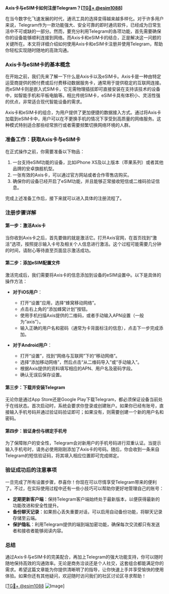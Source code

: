 **Axis卡与eSIM卡如何注册Telegram？[[TG💪+ @esim1088](https://t.me/s/esim1088)]**

在当今数字化飞速发展的时代，通讯工具的选择变得越来越多样化。对于许多用户来说，Telegram作为一款功能强大、安全可靠的即时通讯软件，已经成为日常生活中不可或缺的一部分。然而，要充分利用Telegram的各项功能，首先需要确保你的设备能够顺利连接到网络。而Axis卡和eSIM卡的结合，正是解决这一问题的关键所在。本文将详细介绍如何使用Axis卡和eSIM卡注册并使用Telegram，帮助你轻松实现随时随地的高效沟通。

### Axis卡与eSIM卡的基本概念

在开始之前，我们先来了解一下什么是Axis卡以及eSIM卡。Axis卡是一种由特定运营商提供的预付费或后付费移动数据服务卡，通常用于提供稳定的互联网连接。而eSIM卡则是嵌入式SIM卡，它无需物理插拔即可直接安装在支持该技术的设备中，如智能手机和平板电脑等。相比传统SIM卡，eSIM卡具有体积小、灵活性强的优点，非常适合现代智能设备的需求。

Axis卡和eSIM卡的组合，为用户提供了更加便捷的数据接入方式。通过将Axis卡加载到eSIM卡中，用户可以在不更换手机的情况下享受到高质量的网络服务。这种模式特别适合那些经常旅行或者需要频繁切换网络环境的人群。

### 准备工作：获取Axis卡与eSIM卡

在正式操作之前，你需要准备以下物品：
1. 一台支持eSIM功能的设备，比如iPhone XS及以上版本（苹果系列）或者其他品牌的安卓旗舰机型。
2. 一张有效的Axis卡，可以通过官方网站或者合作零售店购买。
3. 确保你的设备已经开启了eSIM功能，并且能够正常接收短信或二维码验证信息。

完成上述准备工作后，接下来就可以进入具体的注册流程了。

### 注册步骤详解

#### 第一步：激活Axis卡
当你收到Axis卡之后，首先要做的就是激活它。打开Axis官网，在首页找到“激活”选项，按照提示输入卡号及相关个人信息进行激活。这个过程可能需要几分钟的时间，请耐心等待直至页面显示激活成功。

#### 第二步：添加eSIM配置文件
激活完成后，我们需要将Axis卡的信息添加到设备的eSIM设置中。以下是具体的操作方法：

- **对于iOS用户**：
  - 打开“设置”应用，选择“蜂窝移动网络”。
  - 点击右上角的“添加蜂窝计划”按钮。
  - 使用手机扫描Axis提供的二维码，或者手动输入APN设置（一般为“axis”）。
  - 输入正确的用户名和密码（通常为卡背面标注的信息），点击下一步完成添加。

- **对于Android用户**：
  - 打开“设置”，找到“网络与互联网”下的“移动网络”。
  - 选择“添加移动网络”，然后点击“从二维码导入”或“手动输入”。
  - 根据Axis提供的资料填写相应的APN、用户名及密码字段。
  - 确认无误后保存设置。

#### 第三步：下载并安装Telegram
无论你是通过App Store还是Google Play下载Telegram，都必须保证设备当前处于在线状态。首次启动时，系统会要求你登录或创建账户。如果你已经有账号，直接输入手机号码并通过验证码验证即可；如果没有，则需要创建一个新的用户名和密码。

#### 第四步：验证身份与绑定手机号
为了保障账户的安全性，Telegram会对新用户的手机号码进行双重认证。当提示输入手机号时，请务必使用刚刚添加了Axis卡的号码。随后，你会收到一条来自Telegram的短信验证码，将其填入相应位置即可完成绑定。

### 验证成功后的注意事项

一旦完成了所有设置步骤，恭喜你！你现在可以尽情享受Telegram带来的便利了。不过，在实际使用过程中还有一些小技巧可以帮助你更好地管理自己的账号：

- **定期更新客户端**：保持Telegram客户端始终处于最新版本，以便获得最新的功能改进和安全性提升。
- **备份聊天记录**：如果担心丢失重要对话，可以启用自动备份功能，将聊天记录存储至云端。
- **保护隐私**：利用Telegram提供的端到端加密功能，确保每次交流都只有发送者和接收者能够阅读内容。

### 总结

通过Axis卡与eSIM卡的完美配合，再加上Telegram的强大功能支持，你可以随时随地保持高效的沟通效率。无论是商务洽谈还是个人社交，这套组合都能满足你的需求。希望这篇文章能为你提供清晰明了的指导，让你快速上手并享受愉快的使用体验。如果你还有其他疑问，欢迎随时访问我们的社区讨论区寻求帮助！

[[TG💪+ @esim1088](https://t.me/s/esim1088) ![Image](https://i.postimg.cc/4NQfJmqS/Snipaste-2025-05-13-00-14-12.png)]
